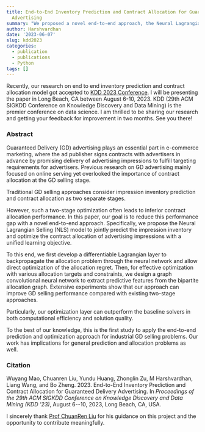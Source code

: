 ```yaml
---
title: End-to-End Inventory Prediction and Contract Allocation for Guaranteed Delivery
  Advertising
summary: "We proposed a novel end-to-end approach, the Neural Lagrangian Selling (NLS) model, to improve Guaranteed Delivery (GD) advertising by concurrently predicting ad impression inventory and optimizing contract allocation. The model incorporates a differentiable Lagrangian layer and a graph convolutional neural network to enable direct optimization of allocation regret and effective handling of various allocation targets and constraints."
author: Harshvardhan
date: '2023-06-07'
slug: kdd2023
categories:
  - publication
  - publications
  - Python
tags: []
---
```


Recently, our research on end to end inventory prediction and contract allocation model got accepted to [KDD 2023 Conference](https://kdd.org/kdd2023/). I will be presenting the paper in Long Beach, CA between August 6-10, 2023. KDD (29th ACM SIGKDD Conference on Knowledge Discovery and Data Mining) is the premier conference on data science. I am thrilled to be sharing our research and getting your feedback for improvement in two months. See you there!

### Abstract

Guaranteed Delivery (GD) advertising plays an essential part in e-commerce marketing, where the ad publisher signs contracts with advertisers in advance by promising delivery of advertising impressions to fulfill targeting requirements for advertisers. Previous research on GD advertising mainly focused on online serving yet overlooked the importance of contract allocation at the GD selling stage.

Traditional GD selling approaches consider impression inventory prediction and contract allocation as two separate stages.

However, such a two-stage optimization often leads to inferior contract allocation performance. In this paper, our goal is to reduce this performance gap with a novel end-to-end approach. Specifically, we propose the Neural Lagrangian Selling (NLS) model to jointly predict the impression inventory and optimize the contract allocation of advertising impressions with a unified learning objective.

To this end, we first develop a differentiable Lagrangian layer to backpropagate the allocation problem through the neural network and allow direct optimization of the allocation regret. Then, for effective optimization with various allocation targets and constraints, we design a graph convolutional neural network to extract predictive features from the bipartite allocation graph. Extensive experiments show that our approach can improve GD selling performance compared with existing two-stage approaches.

Particularly, our optimization layer can outperform the baseline solvers in both computational efficiency and solution quality.

To the best of our knowledge, this is the first study to apply the end-to-end prediction and optimization approach for industrial GD selling problems. Our work has implications for general prediction and allocation problems as well.

### Citation

Wuyang Mao, Chuanren Liu, Yundu Huang, Zhonglin Zu, M Harshvardhan, Liang Wang, and Bo Zheng. 2023. End-to-End Inventory Prediction and Contract Allocation for Guaranteed Delivery Advertising. In *Proceedings of the 29th ACM SIGKDD Conference on Knowledge Discovery and Data Mining (KDD '23)*, August 6--10, 2023, Long Beach, CA, USA.

I sincerely thank [Prof ChuanRen Liu](https://datamining.utk.edu/) for his guidance on this project and the opportunity to contribute meaningfully.
